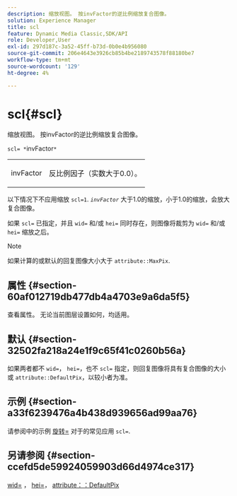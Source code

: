 ```yaml
---
description: 缩放视图。 按invFactor的逆比例缩放复合图像。
solution: Experience Manager
title: scl
feature: Dynamic Media Classic,SDK/API
role: Developer,User
exl-id: 297d187c-3a52-45ff-b73d-0b0e4b956080
source-git-commit: 206e4643e3926cb85b4be2189743578f88180be7
workflow-type: tm+mt
source-wordcount: '129'
ht-degree: 4%

---
```


# scl{#scl}

缩放视图。 按invFactor的逆比例缩放复合图像。

`scl= *`invFactor`*`

<table id="simpletable_A09F5EECAC2B4E0F8633D71C6AD36D8D"> 
 <tr class="strow"> 
  <td class="stentry"> <p><span class="varname"> invFactor</span> </p> </td> 
  <td class="stentry"> <p>反比例因子（实数大于0.0）。 </p></td> 
 </tr> 
</table>

以下情况下不应用缩放 `scl=1`. *`invFactor`* 大于1.0的缩放，小于1.0的缩放，会放大复合图像。

如果 `scl=` 已指定，并且 `wid=` 和/或 `hei=` 同时存在，则图像将裁剪为 `wid=` 和/或 `hei=` 缩放之后。

>[!NOTE]
>
>如果计算的或默认的回复图像大小大于 `attribute::MaxPix`.

## 属性 {#section-60af012719db477db4a4703e9a6da5f5}

查看属性。 无论当前图层设置如何，均适用。

## 默认 {#section-32502fa218a24e1f9c65f41c0260b56a}

如果两者都不 `wid=`， `hei=`，也不 `scl=` 指定，则回复图像将具有复合图像的大小或 `attribute::DefaultPix`，以较小者为准。

## 示例 {#section-a33f6239476a4b438d939656ad99aa76}

请参阅中的示例 [旋转=](../../../../../is-api/http-ref/image-serving-api-ref/c-http-protocol-reference/c-command-reference/r-rotate.md#reference-12abb086635546ec9ec2e1a793dc1096) 对于的常见应用 `scl=`.

## 另请参阅 {#section-ccefd5de59924059903d66d4974ce317}

[wid=](../../../../../is-api/http-ref/image-serving-api-ref/c-http-protocol-reference/c-command-reference/r-is-http-wid.md#reference-bfeadcb67bf4485f851eb21345527e47) ， [hei=](../../../../../is-api/http-ref/image-serving-api-ref/c-http-protocol-reference/c-command-reference/r-is-http-hei.md#reference-6d6f556ccc0e4b98a815e8a5c1944a96)， [attribute：：DefaultPix](../../../../../is-api/image-catalog/image-serving-api-ref/c-image-catalog-reference/c-attributes-reference/r-defaultpix.md#reference-996b2c22b30f4fd9b970c84063306df1)
